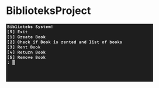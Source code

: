 # BiblioteksProject
![Pic1](https://github.com/MercantecData/portfolio-Magvib/blob/master/Biblioteksobjekt/pic/pic.png)